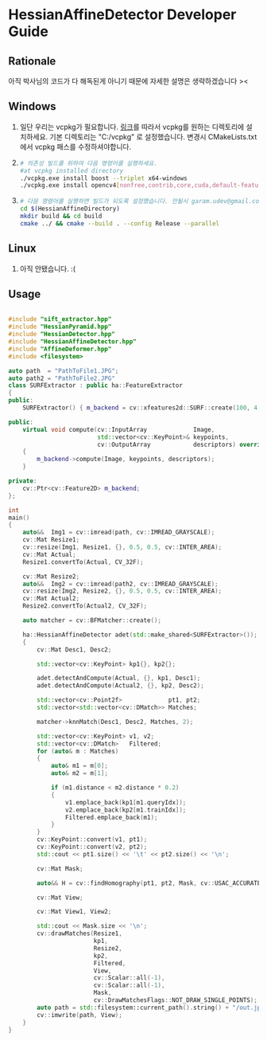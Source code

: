 # HessianAffineDetector Developer Guide

## Rationale

아직 박사님의 코드가 다 해독된게 아니기 때문에 자세한 설명은 생략하겠습니다 ><

## Windows

1. 일단 우리는 vcpkg가 필요합니다. [링크](https://vcpkg.io/en/getting-started.html)를 따라서 vcpkg를 원하는 디렉토리에 설치하세요. 기본 디렉토리는 "C:/vcpkg" 로 설정했습니다. 변경시 CMakeLists.txt에서 vcpkg 패스를 수정하셔야합니다. 

2.  ```sh
    # 의존성 빌드를 위하여 다음 명령어를 실행하세요.
    #at vcpkg installed directory
    ./vcpkg.exe install boost --triplet x64-windows
    ./vcpkg.exe install opencv4[nonfree,contrib,core,cuda,default-features,dnn,jpeg,png,quirc,tiff,webp,tbb,python]:x64-windows
    ```

3. ```sh
   # 다음 명령어를 실행하면 빌드가 되도록 설정했습니다. 안될시 garam.udev@gmail.com으로 연락주세요
   cd $(HessianAffineDirectory) 
   mkdir build && cd build
   cmake ../ && cmake --build . --config Release --parallel
   ```

## Linux

1. 아직 안됐습니다. :( 

## Usage

```cpp

#include "sift_extractor.hpp"
#include "HessianPyramid.hpp"
#include "HessianDetector.hpp"
#include "HessianAffineDetector.hpp"
#include "AffineDeformer.hpp"
#include <filesystem>

auto path  = "PathToFile1.JPG";
auto path2 = "PathToFile2.JPG"
class SURFExtractor : public ha::FeatureExtractor
{
public:
    SURFExtractor() { m_backend = cv::xfeatures2d::SURF::create(100, 4, 3, true); }

public:
    virtual void compute(cv::InputArray             Image,
                         std::vector<cv::KeyPoint>& keypoints,
                         cv::OutputArray            descriptors) override
    {
        m_backend->compute(Image, keypoints, descriptors);
    }

private:
    cv::Ptr<cv::Feature2D> m_backend;
};

int
main()
{
    auto&&  Img1 = cv::imread(path, cv::IMREAD_GRAYSCALE);
    cv::Mat Resize1;
    cv::resize(Img1, Resize1, {}, 0.5, 0.5, cv::INTER_AREA);
    cv::Mat Actual;
    Resize1.convertTo(Actual, CV_32F);

    cv::Mat Resize2;
    auto&&  Img2 = cv::imread(path2, cv::IMREAD_GRAYSCALE);
    cv::resize(Img2, Resize2, {}, 0.5, 0.5, cv::INTER_AREA);
    cv::Mat Actual2;
    Resize2.convertTo(Actual2, CV_32F);

    auto matcher = cv::BFMatcher::create();

    ha::HessianAffineDetector adet(std::make_shared<SURFExtractor>());
    {
        cv::Mat Desc1, Desc2;

        std::vector<cv::KeyPoint> kp1{}, kp2{};

        adet.detectAndCompute(Actual, {}, kp1, Desc1);
        adet.detectAndCompute(Actual2, {}, kp2, Desc2);

        std::vector<cv::Point2f>             pt1, pt2;
        std::vector<std::vector<cv::DMatch>> Matches;

        matcher->knnMatch(Desc1, Desc2, Matches, 2);

        std::vector<cv::KeyPoint> v1, v2;
        std::vector<cv::DMatch>   Filtered;
        for (auto& m : Matches)
        {
            auto& m1 = m[0];
            auto& m2 = m[1];

            if (m1.distance < m2.distance * 0.2)
            {
                v1.emplace_back(kp1[m1.queryIdx]);
                v2.emplace_back(kp2[m1.trainIdx]);
                Filtered.emplace_back(m1);
            }
        }
        cv::KeyPoint::convert(v1, pt1);
        cv::KeyPoint::convert(v2, pt2);
        std::cout << pt1.size() << '\t' << pt2.size() << '\n';

        cv::Mat Mask;

        auto&& H = cv::findHomography(pt1, pt2, Mask, cv::USAC_ACCURATE);

        cv::Mat View;

        cv::Mat View1, View2;

        std::cout << Mask.size << '\n';
        cv::drawMatches(Resize1,
                        kp1,
                        Resize2,
                        kp2,
                        Filtered,
                        View,
                        cv::Scalar::all(-1),
                        cv::Scalar::all(-1),
                        Mask,
                        cv::DrawMatchesFlags::NOT_DRAW_SINGLE_POINTS);
        auto path = std::filesystem::current_path().string() + "/out.jpg";
        cv::imwrite(path, View);
    }
}
```



